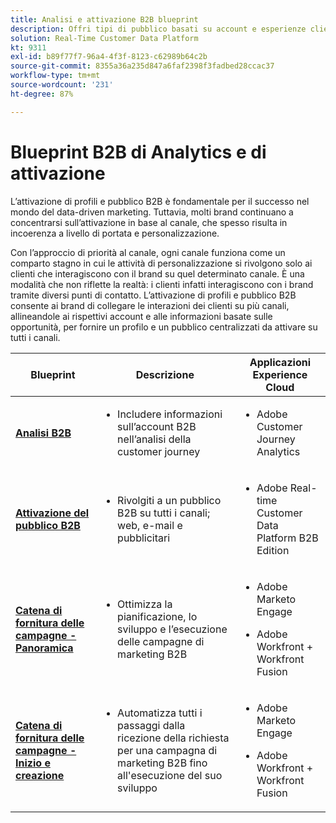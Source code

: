 ```yaml
---
title: Analisi e attivazione B2B blueprint
description: Offri tipi di pubblico basati su account e esperienze cliente incentrate sul profilo con Real-time Customer Data Platform.
solution: Real-Time Customer Data Platform
kt: 9311
exl-id: b89f77f7-96a4-4f3f-8123-c62989b64c2b
source-git-commit: 8355a36a235d847a6faf2398f3fadbed28ccac37
workflow-type: tm+mt
source-wordcount: '231'
ht-degree: 87%

---
```


# Blueprint B2B di Analytics e di attivazione

L’attivazione di profili e pubblico B2B è fondamentale per il successo nel mondo del data-driven marketing. Tuttavia, molti brand continuano a concentrarsi sull’attivazione in base al canale, che spesso risulta in incoerenza a livello di portata e personalizzazione.

Con l’approccio di priorità al canale, ogni canale funziona come un comparto stagno in cui le attività di personalizzazione si rivolgono solo ai clienti che interagiscono con il brand su quel determinato canale. È una modalità che non riflette la realtà: i clienti infatti interagiscono con i brand tramite diversi punti di contatto. L’attivazione di profili e pubblico B2B consente ai brand di collegare le interazioni dei clienti su più canali, allineandole ai rispettivi account e alle informazioni basate sulle opportunità, per fornire un profilo e un pubblico centralizzati da attivare su tutti i canali.

| Blueprint | Descrizione | Applicazioni Experience Cloud |
|---|---|---|
| **[Analisi B2B](https://experienceleague.adobe.com/docs/analytics-platform/using/cja-usecases/b2b.html?lang=it)** | <ul><li>Includere informazioni sull’account B2B nell’analisi della customer journey</li></ul> | <ul><li>Adobe Customer Journey Analytics</li></ul> |
| **[Attivazione del pubblico B2B](b2bactivation.md)** | <ul><li>Rivolgiti a un pubblico B2B su tutti i canali; web, e-mail e pubblicitari</li></ul> | <ul><li>Adobe Real-time Customer Data Platform B2B Edition</li></ul> |
| **[Catena di fornitura delle campagne - Panoramica](/help/blueprints/b2b/campaign-supply-chain/overview.md)** | <ul><li>Ottimizza la pianificazione, lo sviluppo e l’esecuzione delle campagne di marketing B2B</li></ul> | <ul><li>Adobe Marketo Engage</li></ul><ul><li>Adobe Workfront + Workfront Fusion</li></ul> |
| **[Catena di fornitura delle campagne - Inizio e creazione](/help/blueprints/b2b/campaign-supply-chain/intake-and-create.md)** | <ul><li>Automatizza tutti i passaggi dalla ricezione della richiesta per una campagna di marketing B2B fino all&#39;esecuzione del suo sviluppo</li></ul> | <ul><li>Adobe Marketo Engage</li></ul><ul><li>Adobe Workfront + Workfront Fusion</li></ul> |

